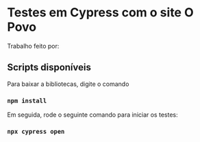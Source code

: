 # Testes em Cypress com o site O Povo

Trabalho feito por:


## Scripts disponíveis

Para baixar a bibliotecas, digite o comando

### `npm install`

Em seguida, rode o seguinte comando para iniciar os testes:

### `npx cypress open`
